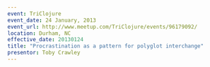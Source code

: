 ```yaml
---
event: TriClojure
event_date: 24 January, 2013
event_url: http://www.meetup.com/TriClojure/events/96179092/
location: Durham, NC
effective_date: 20130124
title: "Procrastination as a pattern for polyglot interchange"
presentor: Toby Crawley
---
```


